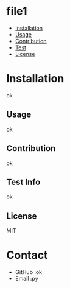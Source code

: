 # file1

* [Installation](#installation)
* [Usage](#useinfo)
* [Contribution](#contribution)
* [Test](#test)
* [License](#license)
# Installation
ok
## Usage
ok
## Contribution
ok
## Test Info
ok
## License
MIT

# Contact
* GitHub :ok
* Email :py